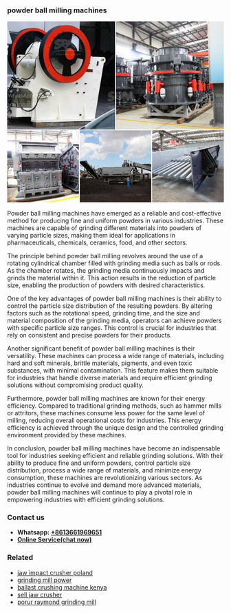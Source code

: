 <h3>powder ball milling machines</h3><img src='1704856866.jpg' alt=''><p>Powder ball milling machines have emerged as a reliable and cost-effective method for producing fine and uniform powders in various industries. These machines are capable of grinding different materials into powders of varying particle sizes, making them ideal for applications in pharmaceuticals, chemicals, ceramics, food, and other sectors.</p><p>The principle behind powder ball milling revolves around the use of a rotating cylindrical chamber filled with grinding media such as balls or rods. As the chamber rotates, the grinding media continuously impacts and grinds the material within it. This action results in the reduction of particle size, enabling the production of powders with desired characteristics.</p><p>One of the key advantages of powder ball milling machines is their ability to control the particle size distribution of the resulting powders. By altering factors such as the rotational speed, grinding time, and the size and material composition of the grinding media, operators can achieve powders with specific particle size ranges. This control is crucial for industries that rely on consistent and precise powders for their products.</p><p>Another significant benefit of powder ball milling machines is their versatility. These machines can process a wide range of materials, including hard and soft minerals, brittle materials, pigments, and even toxic substances, with minimal contamination. This feature makes them suitable for industries that handle diverse materials and require efficient grinding solutions without compromising product quality.</p><p>Furthermore, powder ball milling machines are known for their energy efficiency. Compared to traditional grinding methods, such as hammer mills or attritors, these machines consume less power for the same level of milling, reducing overall operational costs for industries. This energy efficiency is achieved through the unique design and the controlled grinding environment provided by these machines.</p><p>In conclusion, powder ball milling machines have become an indispensable tool for industries seeking efficient and reliable grinding solutions. With their ability to produce fine and uniform powders, control particle size distribution, process a wide range of materials, and minimize energy consumption, these machines are revolutionizing various sectors. As industries continue to evolve and demand more advanced materials, powder ball milling machines will continue to play a pivotal role in empowering industries with efficient grinding solutions.</p><h3>Contact us</h3><ul><li><strong>Whatsapp:&nbsp;<a href="https://wa.me/8613661969651">+8613661969651</a></strong></li><li><a href="https://swt.shibang-china.com/?git&amp;zhl&amp;powder ball milling machines"><strong>Online Service(chat now)</strong></a></li></ul><h3>Related</h3><ul><li><a href='jaw impact crusher poland.md'>jaw impact crusher poland</a></li><li><a href='grinding mill power.md'>grinding mill power</a></li><li><a href='ballast crushing machine kenya.md'>ballast crushing machine kenya</a></li><li><a href='sell jaw crusher.md'>sell jaw crusher</a></li><li><a href='porur raymond grinding mill.md'>porur raymond grinding mill</a></li></ul>